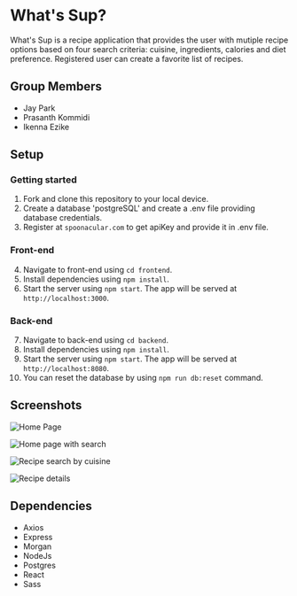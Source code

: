 # What's Sup?
What's Sup is a recipe application that provides the user with mutiple recipe options based on four search criteria: cuisine, ingredients, calories and diet preference. Registered user can create a favorite list of recipes.

## Group Members
- Jay Park
- Prasanth Kommidi
- Ikenna Ezike

## Setup

### Getting started
1. Fork and clone this repository to your local device.
2. Create a database 'postgreSQL' and create a .env file providing database credentials.
3. Register at `spoonacular.com` to get apiKey and provide it in .env file.
### Front-end
4. Navigate to front-end using `cd frontend`.
5. Install dependencies using `npm install`.
6. Start the server using `npm start`. The app will be served at `http://localhost:3000`.
### Back-end
7. Navigate to back-end using `cd backend`.
8. Install dependencies using `npm install`.
9. Start the server using `npm start`. The app will be served at `http://localhost:8080`.
10. You can reset the database by using `npm run db:reset` command.


## Screenshots
![Home Page](https://github.com/prashanthk02/whatssup/blob/main/frontend/docs/Img1.png?raw=true)

![Home page with search](https://github.com/prashanthk02/whatssup/blob/main/frontend/docs/Img2.png?raw=true)

![Recipe search by cuisine](https://github.com/prashanthk02/whatssup/blob/main/frontend/docs/Img3.png?raw=true)

![Recipe details](https://github.com/prashanthk02/whatssup/blob/main/frontend/docs/Img4.png?raw=true)

## Dependencies
* Axios
* Express
* Morgan
* NodeJs
* Postgres
* React
* Sass
